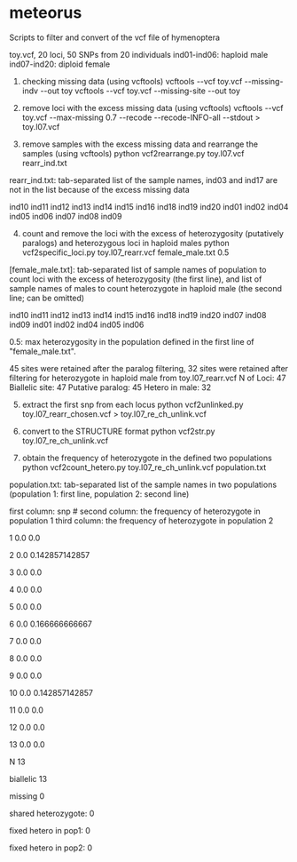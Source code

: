 # meteorus
Scripts to filter and convert of the vcf file of hymenoptera

toy.vcf, 20 loci, 50 SNPs from 20 individuals
ind01-ind06: haploid male
ind07-ind20: diploid female

1. checking missing data (using vcftools)
vcftools --vcf toy.vcf --missing-indv --out toy
vcftools --vcf toy.vcf --missing-site --out toy

2. remove loci with the excess missing data (using vcftools)
vcftools --vcf toy.vcf --max-missing 0.7 --recode --recode-INFO-all --stdout > toy.l07.vcf

3. remove samples with the excess missing data and rearrange the samples (using vcftools)
python vcf2rearrange.py toy.l07.vcf rearr_ind.txt

rearr_ind.txt: tab-separated list of the sample names, ind03 and ind17 are not in the list because of the excess missing data

ind10	ind11	ind12	ind13	ind14	ind15	ind16	ind18	ind19	ind20	ind01	ind02	ind04	ind05	ind06	ind07	ind08	ind09

4. count and remove the loci with the excess of heterozygosity (putatively paralogs) and heterozygous loci in haploid males
python vcf2specific_loci.py toy.l07_rearr.vcf female_male.txt 0.5

[female_male.txt]: tab-separated list of sample names of population to count loci with the excess of heterozygosity (the first line), and list of sample names of males to count heterozygote in haploid male (the second line; can be omitted)

ind10	ind11	ind12	ind13	ind14	ind15	ind16	ind18	ind19	ind20	ind07	ind08	ind09
ind01	ind02	ind04	ind05	ind06

0.5: max heterozygosity in the population defined in the first line of "female_male.txt".

45 sites were retained after the paralog filtering, 32 sites were retained after filtering for heterozygote in haploid male from toy.l07_rearr.vcf
N of Loci: 47
Biallelic site: 47
Putative paralog: 45
Hetero in male: 32

5. extract the first snp from each locus
python vcf2unlinked.py toy.l07_rearr_chosen.vcf > toy.l07_re_ch_unlink.vcf

6. convert to the STRUCTURE format
python vcf2str.py toy.l07_re_ch_unlink.vcf

7. obtain the frequency of heterozygote in the defined two populations 
python vcf2count_hetero.py toy.l07_re_ch_unlink.vcf population.txt

population.txt: tab-separated list of the sample names in two populations (population 1: first line, population 2: second line)

first column: snp #
second column: the frequency of heterozygote in population 1
third column: the frequency of heterozygote in population 2

1 0.0 0.0

2 0.0 0.142857142857

3 0.0 0.0

4 0.0 0.0

5 0.0 0.0

6 0.0 0.166666666667

7 0.0 0.0

8 0.0 0.0

9 0.0 0.0

10 0.0 0.142857142857

11 0.0 0.0

12 0.0 0.0

13 0.0 0.0

N 13

biallelic 13

missing 0

shared heterozygote: 0

fixed hetero in pop1: 0

fixed hetero in pop2: 0
